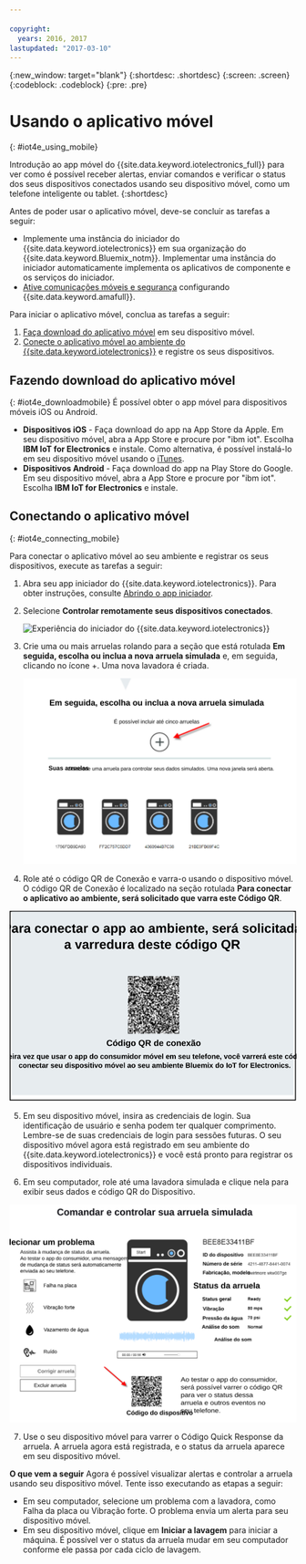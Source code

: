 ```yaml
---

copyright:
  years: 2016, 2017
lastupdated: "2017-03-10"
---
```


<!-- Common attributes used in the template are defined as follows: -->
{:new_window: target="blank"}
{:shortdesc: .shortdesc}
{:screen: .screen}
{:codeblock: .codeblock}
{:pre: .pre}

# Usando o aplicativo móvel
{: #iot4e_using_mobile}

Introdução ao app móvel do {{site.data.keyword.iotelectronics_full}} para ver como é possível receber alertas, enviar comandos e verificar o status dos seus dispositivos conectados usando seu dispositivo móvel, como um telefone inteligente ou tablet.
{:shortdesc}

Antes de poder usar o aplicativo móvel, deve-se concluir as tarefas a seguir:
  - Implemente uma instância do iniciador do {{site.data.keyword.iotelectronics}} em sua organização do {{site.data.keyword.Bluemix_notm}}. Implementar uma instância do iniciador
automaticamente implementa os aplicativos de componente e os serviços do iniciador.
  - [Ative comunicações móveis e segurança](iotelectronics_config_mca.html) configurando {{site.data.keyword.amafull}}.

Para iniciar o aplicativo móvel, conclua as tarefas a seguir:
1. [Faça download do aplicativo móvel](#iot4e_downloadmobile) em seu dispositivo móvel.
2. [Conecte o aplicativo móvel ao ambiente do {{site.data.keyword.iotelectronics}}](#iot4e_connecting_mobile) e registre os seus dispositivos.


## Fazendo download do aplicativo móvel
{: #iot4e_downloadmobile}
É possível obter o app móvel para dispositivos móveis iOS ou Android.
- **Dispositivos iOS** - Faça download do app na App Store da Apple.  Em seu dispositivo móvel, abra a App Store e procure por "ibm iot". Escolha **IBM IoT for Electronics** e
instale.  Como alternativa, é possível instalá-lo em seu dispositivo móvel usando o [iTunes](https://itunes.apple.com/us/app/ibm-iot-for-electronics/id1103404928?ls=1&mt=8).
- **Dispositivos Android** - Faça download do app na Play Store do Google. Em seu dispositivo móvel, abra a App Store e procure por "ibm iot". Escolha **IBM IoT for Electronics** e
instale.

## Conectando o aplicativo móvel
{: #iot4e_connecting_mobile}

Para conectar o aplicativo móvel ao seu ambiente e registrar os seus dispositivos, execute as tarefas a seguir:

1. Abra seu app iniciador do {{site.data.keyword.iotelectronics}}. Para obter instruções, consulte
[Abrindo o app iniciador](iot4ecreatingappliances.html#iot4e_openAppMain).

2. Selecione **Controlar remotamente seus dispositivos conectados**.

    ![Experiência do
iniciador do {{site.data.keyword.iotelectronics}}](images/IoT4E_remotely_option.svg "Experiência do iniciador do {{site.data.keyword.iotelectronics}}")

3. Crie uma ou mais arruelas rolando para a seção que está rotulada **Em seguida, escolha ou inclua a nova arruela simulada** e, em seguida, clicando no ícone +. Uma nova lavadora é criada.

    ![Incluir arruela](images/IoT4E_add_washer.svg "Incluir arruela")

4.	Role até o código QR de Conexão e varra-o usando o dispositivo móvel. O código QR de Conexão é localizado na seção rotulada
**Para conectar o aplicativo ao ambiente, será solicitado que varra este Código QR**.

  ![Código Quick Response de conexão.](images/iot4e_mobile_connect_QR.svg "{{site.data.keyword.iotelectronics}} Connection QR code")

5. Em seu dispositivo móvel, insira as credenciais de login. Sua identificação de usuário e senha podem ter qualquer comprimento. Lembre-se de suas credenciais de login para sessões futuras. O seu
dispositivo móvel agora está registrado em seu ambiente do {{site.data.keyword.iotelectronics}} e você está pronto para registrar os dispositivos individuais.

6. Em seu computador, role até uma lavadora simulada e clique nela para exibir seus dados e código QR do Dispositivo.

  ![Selecione uma lavadora.](images/IoT4E_mobile_washer_QR.svg "Select a washer.")

7.	Use o seu dispositivo móvel para varrer o Código Quick Response da arruela. A arruela agora está registrada, e o status da arruela aparece em seu dispositivo móvel.

**O que vem a seguir**
Agora é possível visualizar alertas e controlar a arruela usando seu dispositivo móvel. Tente isso executando as etapas a seguir:
  - Em seu computador, selecione um problema com a lavadora, como Falha da placa ou Vibração forte. O problema envia um alerta para seu dispositivo móvel.
  - Em seu dispositivo móvel, clique em **Iniciar a lavagem** para iniciar a máquina. É possível ver o status da arruela mudar em seu computador conforme ele passa por cada ciclo
de lavagem.
